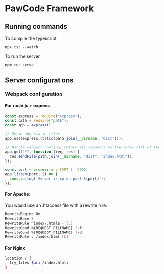 # PawCode Framework

## Running commands

To compile the typescript

`npx tsc --watch`

To run the server

`npm run serve`

## Server configurations

### Webpack configuration

#### For node.js + express

```javascript
const express = require("express");
const path = require("path");
const app = express();

// Serve any static files
app.use(express.static(path.join(__dirname, "dist")));

// Handle webpack routing, return all requests to the index.html of the app
app.get("*", function (req, res) {
  res.sendFile(path.join(__dirname, "dist", "index.html"));
});

const port = process.env.PORT || 3000;
app.listen(port, () => {
  console.log(`Server is up on port ${port}`);
});
```

#### For Apache:

You would use an .htaccess file with a rewrite rule:

```bash
RewriteEngine On
RewriteBase /
RewriteRule ^index\.html$ - [L]
RewriteCond %{REQUEST_FILENAME} !-f
RewriteCond %{REQUEST_FILENAME} !-d
RewriteRule . /index.html [L]
```

#### For Nginx

```bash
location / {
  try_files $uri /index.html;
}
```
